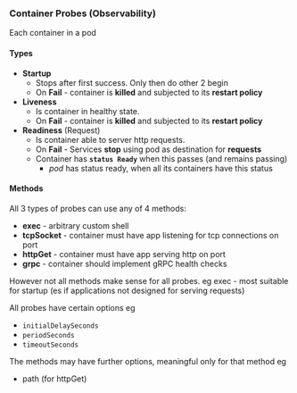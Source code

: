 ### Container Probes (Observability)

Each container in a pod 

#### Types

- **Startup**
    - Stops after first success. Only then do other 2 begin
    - On **Fail** - container is **killed** and  subjected to its **restart policy**
- **Liveness**
    - Is container in healthy state. 
    - On **Fail** - container is **killed** and  subjected to its **restart policy**
- **Readiness** (Request)
    - Is container able to server http requests. 
    - On **Fail** -  Services **stop** using pod as destination for **requests**
    - Container has **`status Ready`** when this passes (and remains passing)
        - _pod_ has status ready, when all its containers have this status



#### Methods
All 3 types of probes can use any of 4 methods:
 - **exec**         - arbitrary custom shell
 - **tcpSocket**    - container must have app listening for tcp connections on port
 - **httpGet**      - container must have app serving http on port
 - **grpc**         - container should implement gRPC health checks

However not all methods make sense for all probes. eg
exec - most suitable for startup (es if applications not designed for serving requests)



All probes have certain options eg
- `initialDelaySeconds`
- `periodSeconds`
- `timeoutSeconds`

The methods may have further options, meaningful only for that method eg
- path (for httpGet)
